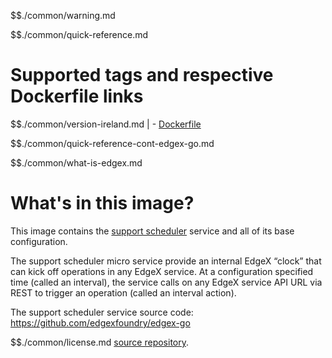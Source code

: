$$./common/warning.md

$$./common/quick-reference.md

# Supported tags and respective Dockerfile links

$$./common/version-ireland.md |
        - [Dockerfile](https://github.com/edgexfoundry/edgex-go/blob/v2.0.0/cmd/support-scheduler/Dockerfile)

$$./common/quick-reference-cont-edgex-go.md

$$./common/what-is-edgex.md

# What's in this image?

This image contains the [support scheduler](https://docs.edgexfoundry.org/2.0/microservices/support/scheduler/Ch-Scheduling/) service and all of its base configuration.

The support scheduler micro service provide an internal EdgeX “clock” that can kick off operations in any EdgeX service. At a configuration specified time (called an interval), the service calls on any EdgeX service API URL via REST to trigger an operation (called an interval action).

The support scheduler service source code: <https://github.com/edgexfoundry/edgex-go>

$$./common/license.md
[source repository](https://github.com/edgexfoundry/edgex-go/blob/v2.0.0/cmd/support-scheduler/Attribution.txt).